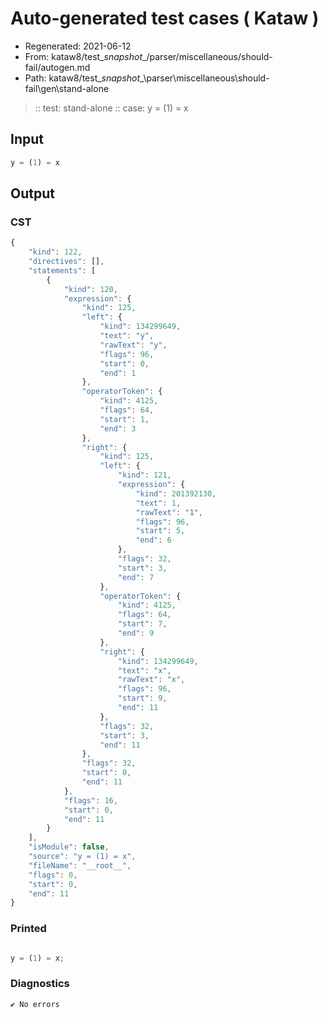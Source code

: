 # Auto-generated test cases ( Kataw )
- Regenerated: 2021-06-12
- From: kataw8/test\__snapshot__/parser/miscellaneous/should-fail/autogen.md
- Path: kataw8/test\__snapshot__\parser\miscellaneous\should-fail\gen\stand-alone
> :: test: stand-alone
> :: case: y = (1) = x
## Input

`````js
y = (1) = x
`````
## Output

### CST

```javascript
{
    "kind": 122,
    "directives": [],
    "statements": [
        {
            "kind": 120,
            "expression": {
                "kind": 125,
                "left": {
                    "kind": 134299649,
                    "text": "y",
                    "rawText": "y",
                    "flags": 96,
                    "start": 0,
                    "end": 1
                },
                "operatorToken": {
                    "kind": 4125,
                    "flags": 64,
                    "start": 1,
                    "end": 3
                },
                "right": {
                    "kind": 125,
                    "left": {
                        "kind": 121,
                        "expression": {
                            "kind": 201392130,
                            "text": 1,
                            "rawText": "1",
                            "flags": 96,
                            "start": 5,
                            "end": 6
                        },
                        "flags": 32,
                        "start": 3,
                        "end": 7
                    },
                    "operatorToken": {
                        "kind": 4125,
                        "flags": 64,
                        "start": 7,
                        "end": 9
                    },
                    "right": {
                        "kind": 134299649,
                        "text": "x",
                        "rawText": "x",
                        "flags": 96,
                        "start": 9,
                        "end": 11
                    },
                    "flags": 32,
                    "start": 3,
                    "end": 11
                },
                "flags": 32,
                "start": 0,
                "end": 11
            },
            "flags": 16,
            "start": 0,
            "end": 11
        }
    ],
    "isModule": false,
    "source": "y = (1) = x",
    "fileName": "__root__",
    "flags": 0,
    "start": 0,
    "end": 11
}
```

### Printed

```javascript

y = (1) = x;
```

### Diagnostics

```javascript
✔ No errors
```

